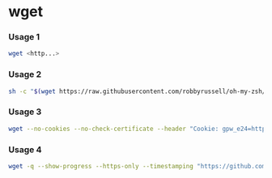 # wget

### Usage 1

```bash
wget <http...>
```

### Usage 2

```bash
sh -c "$(wget https://raw.githubusercontent.com/robbyrussell/oh-my-zsh/master/tools/install.sh -O -)"
```

### Usage 3

```bash
wget --no-cookies --no-check-certificate --header "Cookie: gpw_e24=http%3A%2F%2Fwww.oracle.com%2F; oraclelicense=accept-securebackup-cookie" "http://download.oracle.com/otn-pub/java/jdk/8u152-b16/aa0333dd3019491ca4f6ddbe78cdb6d0/jdk-8u152-linux-x64.rpm"
```

### Usage 4

```bash
wget -q --show-progress --https-only --timestamping "https://github.com/coreos/etcd/releases/download/v3.3.1/etcd-v3.3.1-linux-amd64.tar.gz"
```
